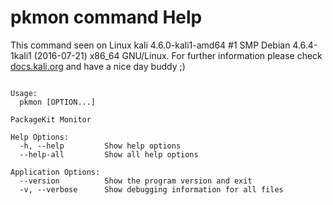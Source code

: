 # pkmon command Help
 
 This command seen on Linux kali 4.6.0-kali1-amd64 #1 SMP Debian 4.6.4-1kali1 (2016-07-21) x86_64 GNU/Linux. For further information please check [docs.kali.org](docs.kali.org) and have a nice day buddy ;) 

~~~

Usage:
  pkmon [OPTION...]

PackageKit Monitor

Help Options:
  -h, --help         Show help options
  --help-all         Show all help options

Application Options:
  --version          Show the program version and exit
  -v, --verbose      Show debugging information for all files


~~~
